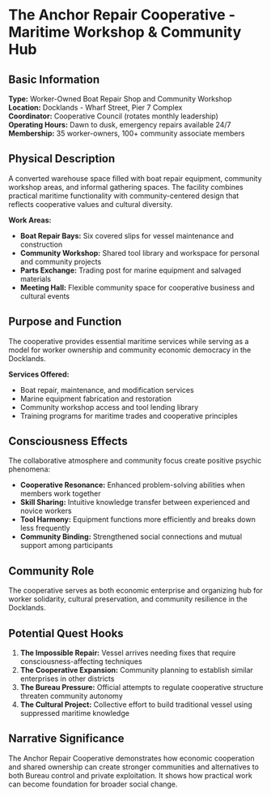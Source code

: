 # The Anchor Repair Cooperative - Maritime Workshop & Community Hub

## Basic Information

**Type:** Worker-Owned Boat Repair Shop and Community Workshop  
**Location:** Docklands - Wharf Street, Pier 7 Complex  
**Coordinator:** Cooperative Council (rotates monthly leadership)  
**Operating Hours:** Dawn to dusk, emergency repairs available 24/7  
**Membership:** 35 worker-owners, 100+ community associate members

## Physical Description

A converted warehouse space filled with boat repair equipment, community workshop areas, and informal gathering spaces. The facility combines practical maritime functionality with community-centered design that reflects cooperative values and cultural diversity.

**Work Areas:**
- **Boat Repair Bays:** Six covered slips for vessel maintenance and construction
- **Community Workshop:** Shared tool library and workspace for personal and community projects
- **Parts Exchange:** Trading post for marine equipment and salvaged materials
- **Meeting Hall:** Flexible community space for cooperative business and cultural events

## Purpose and Function

The cooperative provides essential maritime services while serving as a model for worker ownership and community economic democracy in the Docklands.

**Services Offered:**
- Boat repair, maintenance, and modification services
- Marine equipment fabrication and restoration
- Community workshop access and tool lending library
- Training programs for maritime trades and cooperative principles

## Consciousness Effects

The collaborative atmosphere and community focus create positive psychic phenomena:
- **Cooperative Resonance:** Enhanced problem-solving abilities when members work together
- **Skill Sharing:** Intuitive knowledge transfer between experienced and novice workers
- **Tool Harmony:** Equipment functions more efficiently and breaks down less frequently
- **Community Binding:** Strengthened social connections and mutual support among participants

## Community Role

The cooperative serves as both economic enterprise and organizing hub for worker solidarity, cultural preservation, and community resilience in the Docklands.

## Potential Quest Hooks

1. **The Impossible Repair:** Vessel arrives needing fixes that require consciousness-affecting techniques
2. **The Cooperative Expansion:** Community planning to establish similar enterprises in other districts
3. **The Bureau Pressure:** Official attempts to regulate cooperative structure threaten community autonomy
4. **The Cultural Project:** Collective effort to build traditional vessel using suppressed maritime knowledge

## Narrative Significance

The Anchor Repair Cooperative demonstrates how economic cooperation and shared ownership can create stronger communities and alternatives to both Bureau control and private exploitation. It shows how practical work can become foundation for broader social change.